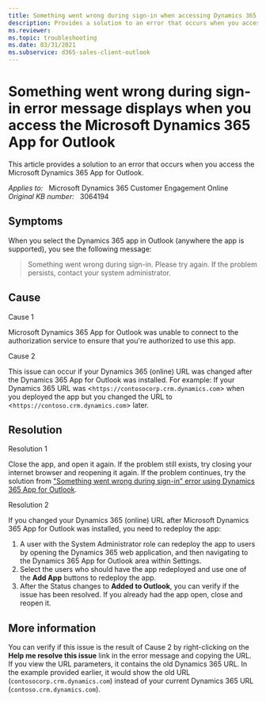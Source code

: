 ```yaml
---
title: Something went wrong during sign-in when accessing Dynamics 365 App for Outlook
description: Provides a solution to an error that occurs when you access the Microsoft Dynamics 365 App for Outlook.
ms.reviewer: 
ms.topic: troubleshooting
ms.date: 03/31/2021
ms.subservice: d365-sales-client-outlook
---
```

# Something went wrong during sign-in error message displays when you access the Microsoft Dynamics 365 App for Outlook

This article provides a solution to an error that occurs when you access the Microsoft Dynamics 365 App for Outlook.

_Applies to:_ &nbsp; Microsoft Dynamics 365 Customer Engagement Online  
_Original KB number:_ &nbsp; 3064194

## Symptoms

When you select the Dynamics 365 app in Outlook (anywhere the app is supported), you see the following message:

> Something went wrong during sign-in. Please try again. If the problem persists, contact your system administrator.

## Cause

Cause 1

Microsoft Dynamics 365 App for Outlook was unable to connect to the authorization service to ensure that you're authorized to use this app.

Cause 2

This issue can occur if your Dynamics 365 (online) URL was changed after the Dynamics 365 App for Outlook was installed. For example: If your Dynamics 365 URL was <`https://contosocorp.crm.dynamics.com`> when you deployed the app but you changed the URL to <`https://contoso.crm.dynamics.com`> later.

## Resolution

Resolution 1

Close the app, and open it again. If the problem still exists, try closing your internet browser and reopening it again. If the problem continues, try the solution from ["Something went wrong during sign-in" error using Dynamics 365 App for Outlook](https://support.microsoft.com/help/4035750).

Resolution 2

If you changed your Dynamics 365 (online) URL after Microsoft Dynamics 365 App for Outlook was installed, you need to redeploy the app:

1. A user with the System Administrator role can redeploy the app to users by opening the Dynamics 365 web application, and then navigating to the Dynamics 365 App for Outlook area within Settings.
1. Select the users who should have the app redeployed and use one of the **Add App** buttons to redeploy the app.
1. After the Status changes to **Added to Outlook**, you can verify if the issue has been resolved. If you already had the app open, close and reopen it.

## More information

You can verify if this issue is the result of Cause 2 by right-clicking on the **Help me resolve this issue** link in the error message and copying the URL. If you view the URL parameters, it contains the old Dynamics 365 URL. In the example provided earlier, it would show the old URL (`contosocorp.crm.dynamics.com`) instead of your current Dynamics 365 URL (`contoso.crm.dynamics.com`).
